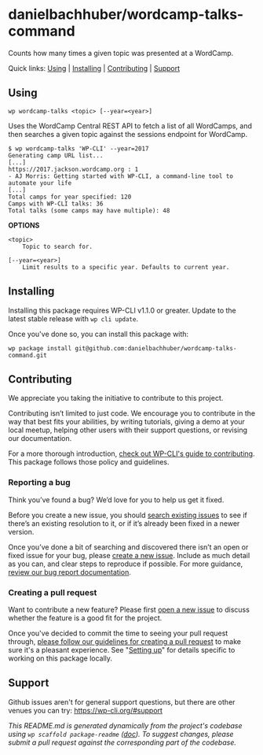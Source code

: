 danielbachhuber/wordcamp-talks-command
======================================

Counts how many times a given topic was presented at a WordCamp.



Quick links: [Using](#using) | [Installing](#installing) | [Contributing](#contributing) | [Support](#support)

## Using

~~~
wp wordcamp-talks <topic> [--year=<year>]
~~~

Uses the WordCamp Central REST API to fetch a list of all WordCamps, and then
searches a given topic against the sessions endpoint for WordCamp.

```
$ wp wordcamp-talks 'WP-CLI' --year=2017
Generating camp URL list...
[...]
https://2017.jackson.wordcamp.org : 1
- AJ Morris: Getting started with WP-CLI, a command-line tool to automate your life
[...]
Total camps for year specified: 120
Camps with WP-CLI talks: 36
Total talks (some camps may have multiple): 48
```

**OPTIONS**

	<topic>
		Topic to search for.

	[--year=<year>]
		Limit results to a specific year. Defaults to current year.

## Installing

Installing this package requires WP-CLI v1.1.0 or greater. Update to the latest stable release with `wp cli update`.

Once you've done so, you can install this package with:

    wp package install git@github.com:danielbachhuber/wordcamp-talks-command.git

## Contributing

We appreciate you taking the initiative to contribute to this project.

Contributing isn’t limited to just code. We encourage you to contribute in the way that best fits your abilities, by writing tutorials, giving a demo at your local meetup, helping other users with their support questions, or revising our documentation.

For a more thorough introduction, [check out WP-CLI's guide to contributing](https://make.wordpress.org/cli/handbook/contributing/). This package follows those policy and guidelines.

### Reporting a bug

Think you’ve found a bug? We’d love for you to help us get it fixed.

Before you create a new issue, you should [search existing issues](https://github.com/danielbachhuber/wordcamp-talks-command/issues?q=label%3Abug%20) to see if there’s an existing resolution to it, or if it’s already been fixed in a newer version.

Once you’ve done a bit of searching and discovered there isn’t an open or fixed issue for your bug, please [create a new issue](https://github.com/danielbachhuber/wordcamp-talks-command/issues/new). Include as much detail as you can, and clear steps to reproduce if possible. For more guidance, [review our bug report documentation](https://make.wordpress.org/cli/handbook/bug-reports/).

### Creating a pull request

Want to contribute a new feature? Please first [open a new issue](https://github.com/danielbachhuber/wordcamp-talks-command/issues/new) to discuss whether the feature is a good fit for the project.

Once you've decided to commit the time to seeing your pull request through, [please follow our guidelines for creating a pull request](https://make.wordpress.org/cli/handbook/pull-requests/) to make sure it's a pleasant experience. See "[Setting up](https://make.wordpress.org/cli/handbook/pull-requests/#setting-up)" for details specific to working on this package locally.

## Support

Github issues aren't for general support questions, but there are other venues you can try: https://wp-cli.org/#support


*This README.md is generated dynamically from the project's codebase using `wp scaffold package-readme` ([doc](https://github.com/wp-cli/scaffold-package-command#wp-scaffold-package-readme)). To suggest changes, please submit a pull request against the corresponding part of the codebase.*
